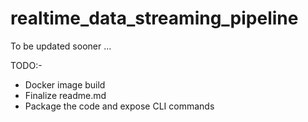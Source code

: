 # realtime_data_streaming_pipeline
To be updated sooner ...

TODO:-
- Docker image build
- Finalize readme.md
- Package the code and expose CLI commands
